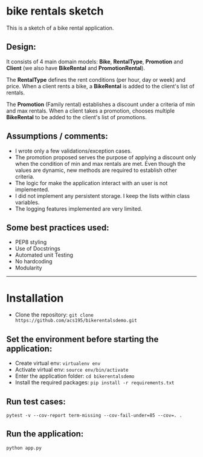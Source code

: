 # bike rentals sketch
This is a sketch of a bike rental application.

## Design:
It consists of 4 main domain models: **Bike**, **RentalType**, **Promotion** and **Client** (we also have **BikeRental** and **PromotionRental**).

The **RentalType** defines the rent conditions (per hour, day or week) and price. When a client rents a bike, a **BikeRental** is added to the client's list of
rentals.

The **Promotion** (Family rental) establishes a discount under a criteria of min and max rentals.
When a client takes a promotion, chooses multiple **BikeRental** to be added to the client's list of promotions.

## Assumptions / comments:
  - I wrote only a few validations/exception cases.
  - The promotion proposed serves the purpose of applying a discount only when the condition of min and max rentals are met. Even though the values are dynamic, new methods are required to establish other criteria.
  - The logic for make the application interact with an user is not implemented.
  - I did not implement any persistent storage. I keep the lists within class variables.
  - The logging features implemented are very limited.

## Some best practices used:
  - PEP8 styling
  - Use of Docstrings
  - Automated unit Testing
  - No hardcoding
  - Modularity

---

# Installation
  - Clone the repository:
    `git clone https://github.com/acs195/bikerentalsdemo.git`

## Set the environment before starting the application:
  - Create virtual env:
    `virtualenv env`
  - Activate virtual env:
    `source env/bin/activate`
  - Enter the application folder:
    `cd bikerentalsdemo`
  - Install the required packages:
    `pip install -r requirements.txt`

## Run test cases:
  `pytest -v --cov-report term-missing --cov-fail-under=85 --cov=. .`

## Run the application:
  `python app.py`
